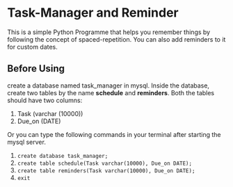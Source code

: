 # Task-Manager and Reminder
This is a simple Python Programme that helps you remember things by following the concept of spaced-repetition. You can also add reminders to it for custom dates.

## Before Using
create a database named task_manager in mysql. Inside the database, create two tables by the name **schedule** and **reminders**. Both the tables should have two columns: 
  1. Task (varchar (10000))
  2. Due_on (DATE)
  
 Or you can type the following commands in your terminal after starting the mysql server.
  1. `create database task_manager;`
  2. `create table schedule(Task varchar(10000), Due_on DATE);`
  3. `create table reminders(Task varchar(10000), Due_on DATE);`
  4. `exit`
 
